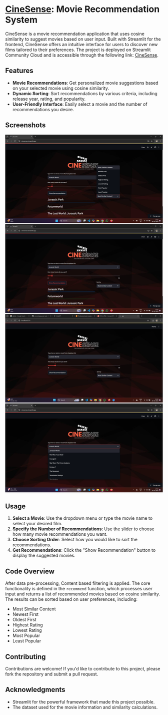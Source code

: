 # [CineSense](https://cinesense.streamlit.app): Movie Recommendation System

CineSense is a movie recommendation application that uses cosine similarity to suggest movies based on user input. Built with Streamlit for the frontend, CineSense offers an intuitive interface for users to discover new films tailored to their preferences. The project is deployed on Streamlit Community Cloud and is accessible through the following link: [CineSense](https://cinesense.streamlit.app).

## Features

- **Movie Recommendations**: Get personalized movie suggestions based on your selected movie using cosine similarity.
- **Dynamic Sorting**: Sort recommendations by various criteria, including release year, rating, and popularity.
- **User-Friendly Interface**: Easily select a movie and the number of recommendations you desire.

## Screenshots

![CineSense Screenshot 1](https://github.com/Sayantika84/CineSense/blob/main/Screenshots/Screenshot%201.png?raw=true)
![CineSense Screenshot 2](https://github.com/Sayantika84/CineSense/blob/main/Screenshots/Screenshot%202.png?raw=true)
![CineSense Screenshot 3](https://github.com/Sayantika84/CineSense/blob/main/Screenshots/Screenshot%203.png?raw=true)
![CineSense Screenshot 4](https://github.com/Sayantika84/CineSense/blob/main/Screenshots/Screenshot%204.png?raw=true)




## Usage

1. **Select a Movie**: Use the dropdown menu or type the movie name to select your desired film.
2. **Specify the Number of Recommendations**: Use the slider to choose how many movie recommendations you want.
3. **Choose Sorting Order**: Select how you would like to sort the recommendations.
4. **Get Recommendations**: Click the "Show Recommendation" button to display the suggested movies.

## Code Overview

After data pre-processing, Content based filtering is applied. The core functionality is defined in the `recommend` function, which processes user input and returns a list of recommended movies based on cosine similarity. The results can be sorted based on user preferences, including:

- Most Similar Content
- Newest First
- Oldest First
- Highest Rating
- Lowest Rating
- Most Popular
- Least Popular

## Contributing

Contributions are welcome! If you'd like to contribute to this project, please fork the repository and submit a pull request.

## Acknowledgments

- Streamlit for the powerful framework that made this project possible.
- The dataset used for the movie information and similarity calculations.
